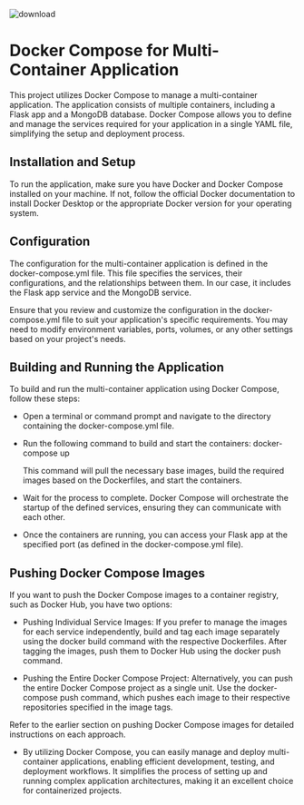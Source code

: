 ![download](https://github.com/subhaganesh/flask_docker_compose/assets/96689756/8cbab9f8-6fa5-417f-83a6-94f9a1c9cd7a)

# Docker Compose for Multi-Container Application

This project utilizes Docker Compose to manage a multi-container application. The application consists of multiple containers, including a Flask app and a MongoDB database. Docker Compose allows you to define and manage the services required for your application in a single YAML file, simplifying the setup and deployment process.

## Installation and Setup

To run the application, make sure you have Docker and Docker Compose installed on your machine. If not, follow the official Docker documentation to install Docker Desktop or the appropriate Docker version for your operating system.

## Configuration

The configuration for the multi-container application is defined in the docker-compose.yml file. This file specifies the services, their configurations, and the relationships between them. In our case, it includes the Flask app service and the MongoDB service.

Ensure that you review and customize the configuration in the docker-compose.yml file to suit your application's specific requirements. You may need to modify environment variables, ports, volumes, or any other settings based on your project's needs.

## Building and Running the Application

To build and run the multi-container application using Docker Compose, follow these steps:

* Open a terminal or command prompt and navigate to the directory containing the docker-compose.yml file.

* Run the following command to build and start the containers:
  docker-compose up

  This command will pull the necessary base images, build the      required images based on the Dockerfiles, and start the containers.

* Wait for the process to complete. Docker Compose will orchestrate the startup of the defined services, ensuring they can communicate with each other.

* Once the containers are running, you can access your Flask app at the specified port (as defined in the docker-compose.yml file).

## Pushing Docker Compose Images

If you want to push the Docker Compose images to a container registry, such as Docker Hub, you have two options:

* Pushing Individual Service Images: If you prefer to manage the images for each service independently, build and tag each image separately using the docker build command with the respective Dockerfiles. After tagging the images, push them to Docker Hub using the docker push command.

* Pushing the Entire Docker Compose Project: Alternatively, you can push the entire Docker Compose project as a single unit. Use the docker-compose push command, which pushes each image to their respective repositories specified in the image tags.

Refer to the earlier section on pushing Docker Compose images for detailed instructions on each approach.

* By utilizing Docker Compose, you can easily manage and deploy multi-container applications, enabling efficient development, testing, and deployment workflows. It simplifies the process of setting up and running complex application architectures, making it an excellent choice for containerized projects.
